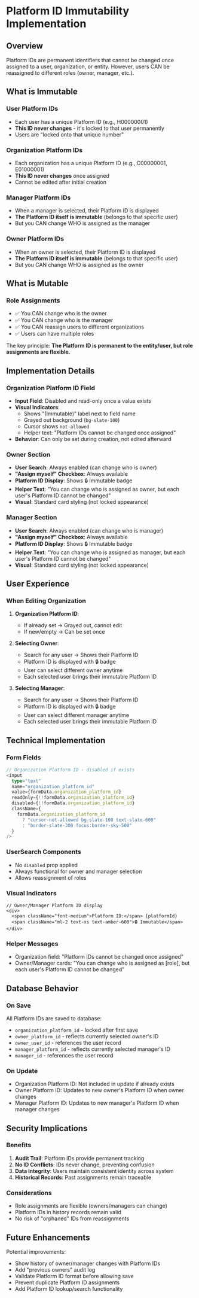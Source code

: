 # Platform ID Immutability Implementation

## Overview

Platform IDs are permanent identifiers that cannot be changed once assigned to a user, organization, or entity. However, users CAN be reassigned to different roles (owner, manager, etc.).

## What is Immutable

### User Platform IDs

- Each user has a unique Platform ID (e.g., H00000001)
- **This ID never changes** - it's locked to that user permanently
- Users are "locked onto that unique number"

### Organization Platform IDs

- Each organization has a unique Platform ID (e.g., C00000001, E01000001)
- **This ID never changes** once assigned
- Cannot be edited after initial creation

### Manager Platform IDs

- When a manager is selected, their Platform ID is displayed
- **The Platform ID itself is immutable** (belongs to that specific user)
- But you CAN change WHO is assigned as the manager

### Owner Platform IDs

- When an owner is selected, their Platform ID is displayed
- **The Platform ID itself is immutable** (belongs to that specific user)
- But you CAN change WHO is assigned as the owner

## What is Mutable

### Role Assignments

- ✅ You CAN change who is the owner
- ✅ You CAN change who is the manager
- ✅ You CAN reassign users to different organizations
- ✅ Users can have multiple roles

The key principle: **The Platform ID is permanent to the entity/user, but role assignments are flexible.**

## Implementation Details

### Organization Platform ID Field

- **Input Field**: Disabled and read-only once a value exists
- **Visual Indicators**:
  - Shows "(Immutable)" label next to field name
  - Grayed out background (`bg-slate-100`)
  - Cursor shows `not-allowed`
  - Helper text: "Platform IDs cannot be changed once assigned"
- **Behavior**: Can only be set during creation, not edited afterward

### Owner Section

- **User Search**: Always enabled (can change who is owner)
- **"Assign myself" Checkbox**: Always available
- **Platform ID Display**: Shows 🔒 Immutable badge
- **Helper Text**: "You can change who is assigned as owner, but each user's Platform ID cannot be changed"
- **Visual**: Standard card styling (not locked appearance)

### Manager Section

- **User Search**: Always enabled (can change who is manager)
- **"Assign myself" Checkbox**: Always available
- **Platform ID Display**: Shows 🔒 Immutable badge
- **Helper Text**: "You can change who is assigned as manager, but each user's Platform ID cannot be changed"
- **Visual**: Standard card styling (not locked appearance)

## User Experience

### When Editing Organization

1. **Organization Platform ID**:

   - If already set → Grayed out, cannot edit
   - If new/empty → Can be set once

2. **Selecting Owner**:

   - Search for any user → Shows their Platform ID
   - Platform ID is displayed with 🔒 badge
   - User can select different owner anytime
   - Each selected user brings their immutable Platform ID

3. **Selecting Manager**:
   - Search for any user → Shows their Platform ID
   - Platform ID is displayed with 🔒 badge
   - User can select different manager anytime
   - Each selected user brings their immutable Platform ID

## Technical Implementation

### Form Fields

```typescript
// Organization Platform ID - disabled if exists
<input
  type="text"
  name="organization_platform_id"
  value={formData.organization_platform_id}
  readOnly={!!formData.organization_platform_id}
  disabled={!!formData.organization_platform_id}
  className={
    formData.organization_platform_id
      ? "cursor-not-allowed bg-slate-100 text-slate-600"
      : "border-slate-300 focus:border-sky-500"
  }
/>
```

### UserSearch Components

- No `disabled` prop applied
- Always functional for owner and manager selection
- Allows reassignment of roles

### Visual Indicators

```tsx
// Owner/Manager Platform ID display
<div>
  <span className="font-medium">Platform ID:</span> {platformId}
  <span className="ml-2 text-xs text-amber-600">🔒 Immutable</span>
</div>
```

### Helper Messages

- Organization field: "Platform IDs cannot be changed once assigned"
- Owner/Manager cards: "You can change who is assigned as [role], but each user's Platform ID cannot be changed"

## Database Behavior

### On Save

All Platform IDs are saved to database:

- `organization_platform_id` - locked after first save
- `owner_platform_id` - reflects currently selected owner's ID
- `owner_user_id` - references the user record
- `manager_platform_id` - reflects currently selected manager's ID
- `manager_id` - references the user record

### On Update

- Organization Platform ID: Not included in update if already exists
- Owner Platform ID: Updates to new owner's Platform ID when owner changes
- Manager Platform ID: Updates to new manager's Platform ID when manager changes

## Security Implications

### Benefits

1. **Audit Trail**: Platform IDs provide permanent tracking
2. **No ID Conflicts**: IDs never change, preventing confusion
3. **Data Integrity**: Users maintain consistent identity across system
4. **Historical Records**: Past assignments remain traceable

### Considerations

- Role assignments are flexible (owners/managers can change)
- Platform IDs in history records remain valid
- No risk of "orphaned" IDs from reassignments

## Future Enhancements

Potential improvements:

- Show history of owner/manager changes with Platform IDs
- Add "previous owners" audit log
- Validate Platform ID format before allowing save
- Prevent duplicate Platform ID assignments
- Add Platform ID lookup/search functionality
